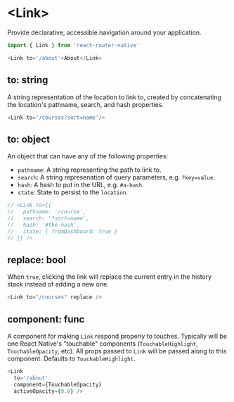 # &lt;Link>

Provide declarative, accessible navigation around your application.

```js
import { Link } from 'react-router-native'

<Link to='/about'>About</Link>
```

## to: string

A string representation of the location to link to, created by concatenating the location's pathname, search, and hash properties.

```js
<Link to='/courses?sort=name'/>
```

## to: object

An object that can have any of the following properties:
  * `pathname`: A string representing the path to link to.
  * `search`: A string represenation of query parameters, e.g. `?key=value`.
  * `hash`: A hash to put in the URL, e.g. `#a-hash`.
  * `state`: State to persist to the `location`.

```js
// <Link to={{
//   pathname: '/course',
//   search: '?sort=name',
//   hash: '#the-hash',
//   state: { fromDashboard: true }
// }} />
```

## replace: bool

When `true`, clicking the link will replace the current entry in the history stack instead of adding a new one.

```js
<Link to="/courses" replace />
```

## component: func

A component for making `Link` respond properly to touches. Typically will be one React Native's "touchable" components (`TouchableHighlight`, `TouchableOpacity`, etc). All props passed to `Link` will be passed along to this component. Defaults to `TouchableHighlight`.

```js
<Link
  to='/about'
  component={TouchableOpacity}
  activeOpacity={0.8} />
```
